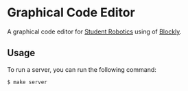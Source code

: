 # Graphical Code Editor

A graphical code editor for [Student Robotics](https://www.studentrobotics.org) using of [Blockly](https://github.com/google/blockly).

## Usage

To run a server, you can run the following command:

```sh
$ make server
```
